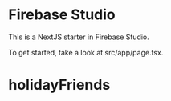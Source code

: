 # Firebase Studio

This is a NextJS starter in Firebase Studio.

To get started, take a look at src/app/page.tsx.
# holidayFriends
